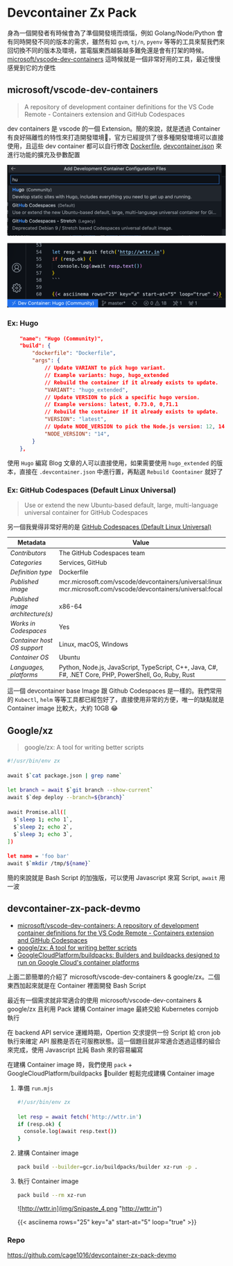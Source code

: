 # Devcontainer Zx Pack


<!--more-->

身為一個開發者有時候會為了準個開發境而煩惱，例如 Golang/Node/Python 會有同時開發不同的版本的需求，雖然有如 `gvm`, `tj/n`, `pyenv` 等等的工具來幫我們來回切換不同的版本及環境，當電腦東西越裝越多難免還是會有打架的時候。[microsoft/vscode-dev-containers](https://github.com/microsoft/vscode-dev-containers) 這時候就是一個非常好用的工具，最近慢慢感覺到它的方便性

## microsoft/vscode-dev-containers

> A repository of development container definitions for the VS Code Remote - Containers extension and GitHub Codespaces

dev containers 是 vscode 的一個 Extension。簡的來說，就是透過 Container 有良好隔離性的特性來打造開發環境，官方已經提供了很多種開發環境可以直接使用，且這些 dev container 都可以自行修改 [Dockerfile](https://github.com/cage1016/devcontainer-zx-pack-devmo/blob/master/.devcontainer/Dockerfile), [devcontainer.json](https://github.com/cage1016/devcontainer-zx-pack-devmo/blob/master/.devcontainer/devcontainer.json) 來進行功能的擴充及參數配置

![Dev Container Configuration](img/Snipaste_1.png "Dev Container Configuration")

![Dev Container Status Bar](img/Snipaste_2.png "Dev Container Status Bar")

### Ex: Hugo

```json
	"name": "Hugo (Community)",
	"build": {
		"dockerfile": "Dockerfile",
		"args": {
			// Update VARIANT to pick hugo variant.
			// Example variants: hugo, hugo_extended
			// Rebuild the container if it already exists to update.
			"VARIANT": "hugo_extended",
			// Update VERSION to pick a specific hugo version.
			// Example versions: latest, 0.73.0, 0,71.1
			// Rebuild the container if it already exists to update.
			"VERSION": "latest",
			// Update NODE_VERSION to pick the Node.js version: 12, 14
			"NODE_VERSION": "14",
		}
	},
```

使用 `Hugo` 編寫 Blog 文章的人可以直接使用，如果需要使用 `hugo_extended` 的版本，直接在 `.devcontainer.json` 中進行置，再點選 `Rebuild Coontainer` 就好了

### Ex: GitHub Codespaces (Default Linux Universal)

> Use or extend the new Ubuntu-based default, large, multi-language universal container for GitHub Codespaces

另一個我覺得非常好用的是 [GitHub Codespaces (Default Linux Universal)](https://github.com/microsoft/vscode-dev-containers/blob/master/containers/codespaces-linux/README.md)

| Metadata | Value |  
|----------|-------|
| *Contributors* | The GitHub Codespaces team |
| *Categories* | Services, GitHub |
| *Definition type* | Dockerfile |
| *Published image* | mcr.microsoft.com/vscode/devcontainers/universal:linux<br />mcr.microsoft.com/vscode/devcontainers/universal:focal |
| *Published image architecture(s)* | x86-64 |
| *Works in Codespaces* | Yes |
| *Container host OS support* | Linux, macOS, Windows |
| *Container OS* | Ubuntu |
| *Languages, platforms* | Python, Node.js, JavaScript, TypeScript, C++, Java, C#, F#, .NET Core, PHP, PowerShell, Go, Ruby, Rust |

這一個 devcontainer base Image 跟 Github Codespaces 是一樣的。我們常用的 `Kubectl`, `helm` 等等工具都已經包好了，直接使用非常的方便，唯一的缺點就是 Container image 比較大，大約 10GB :joy:


## Google/xz

> google/zx: A tool for writing better scripts

```bash
#!/usr/bin/env zx

await $`cat package.json | grep name`

let branch = await $`git branch --show-current`
await $`dep deploy --branch=${branch}`

await Promise.all([
  $`sleep 1; echo 1`,
  $`sleep 2; echo 2`,
  $`sleep 3; echo 3`,
])

let name = 'foo bar'
await $`mkdir /tmp/${name}`
```

簡的來說就是 Bash Script 的加強版，可以使用 Javascript 來寫 Script, `await` 用一波

## devcontainer-zx-pack-devmo

- [microsoft/vscode-dev-containers: A repository of development container definitions for the VS Code Remote - Containers extension and GitHub Codespaces](https://github.com/microsoft/vscode-dev-containers)
- [google/zx: A tool for writing better scripts](https://github.com/google/zx)
- [GoogleCloudPlatform/buildpacks: Builders and buildpacks designed to run on Google Cloud's container platforms](https://github.com/GoogleCloudPlatform/buildpacks)

上面二節簡單的介紹了 microsoft/vscode-dev-containers & google/zx。二個東西加起來就是在 Container 裡面開發 Bash Script

最近有一個需求就非常適合的使用 microsoft/vscode-dev-containers & google/zx 且利用 Pack 建構 Container image 最終交給 Kubernetes cornjob 執行

在 backend API service 運維時期，Opertion 交求提供一份 Script 給 cron job 執行來確定 API 服務是否在可服務狀態。這一個題目就非常適合透過這樣的組合來完成，使用 Javascript 比純 Bash 來的容易編寫

在建構 Container image 時，我們使用 `pack` + GoogleCloudPlatform/buildpacks builder 輕鬆完成建構 Container image


1. 準備 `run.mjs`

    ```bash
    #!/usr/bin/env zx

    let resp = await fetch('http://wttr.in')
    if (resp.ok) {
      console.log(await resp.text())
    }
    ```

1. 建構 Container image

    ```bash
    pack build --builder=gcr.io/buildpacks/builder xz-run -p .
    ```

1. 執行 Container image

    ```bash
    pack build --rm xz-run
    ```

    ![http://wttr.in](img/Snipaste_4.png "http://wttr.in")

    {{< asciinema rows="25" key="a" start-at="5" loop="true" >}}

### Repo

https://github.com/cage1016/devcontainer-zx-pack-devmo
